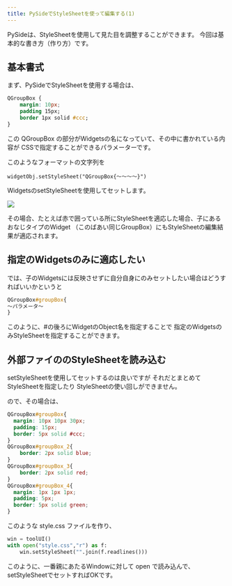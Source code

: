 ```yaml
---
title: PySideでStyleSheetを使って編集する(1)
---
```


PySideは、StyleSheetを使用して見た目を調整することができます。
今回は基本的な書き方（作り方）です。

## 基本書式

まず、PySideでStyleSheetを使用する場合は、

```css
QGroupBox {
    margin: 10px;
    padding 15px;
    border 1px solid #ccc;
}
```
この QGroupBox の部分がWidgetsの名になっていて、その中に書かれている内容が
CSSで指定することができるパラメーターです。

このようなフォーマットの文字列を
```
widgetObj.setStyleSheet("QGroupBox{～～～～}")
```
WidgetsのsetStyleSheetを使用してセットします。


![](https://gyazo.com/2df42ad721ca76ffca7ab71bec2cf425.jpg)

その場合、たとえば赤で囲っている所にStyleSheetを適応した場合、子にあるおなじタイプのWidget
（このばあい同じGroupBox）にもStyleSheetの編集結果が適応されます。

## 指定のWidgetsのみに適応したい

では、子のWidgetsには反映させずに自分自身にのみセットしたい場合はどうすればいいかというと

```css
QGroupBox#groupBox{
～パラメータ～
}
```
このように、#の後ろにWidgetのObject名を指定することで
指定のWidgetsのみStyleSheetを指定することができます。

## 外部ファイののStyleSheetを読み込む

setStyleSheetを使用してセットするのは良いですが
それだとまとめてStyleSheetを指定したり
StyleSheetの使い回しができません。

ので、その場合は、

```css
QGroupBox#groupBox{
  margin: 10px 10px 30px;
  padding: 15px;
  border: 5px solid #ccc;
}
QGroupBox#groupBox_2{
    border: 2px solid blue;
}
QGroupBox#groupBox_3{
    border: 2px solid red;
}
QGroupBox#groupBox_4{
  margin: 1px 1px 1px;
  padding: 5px;
  border: 5px solid green;
}
```
このような style.css ファイルを作り、
```python
win = toolUI()
with open("style.css","r") as f:
    win.setStyleSheet("".join(f.readlines()))
```
このように、一番親にあたるWindowに対して open で読み込んで、
setStyleSheetでセットすればOKです。